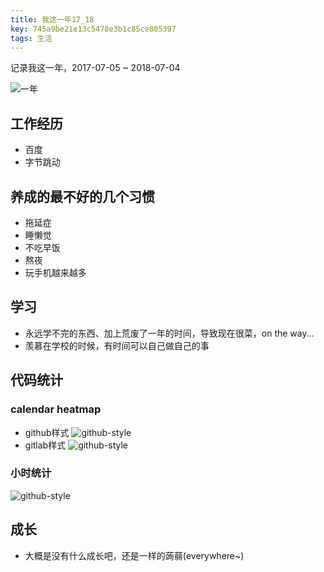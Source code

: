 ```yaml
---
title: 我这一年17_18
key: 745a9be21e13c5478e3b1c85ce805397
tags: 生活
---
```


记录我这一年，2017-07-05 ~ 2018-07-04

![一年](http://118.24.108.205:8086/pic/blog/one-year.png)

<!--more-->

## 工作经历

- 百度
- 字节跳动

## 养成的最不好的几个习惯

- 拖延症
- 睡懒觉
- 不吃早饭
- 熬夜
- 玩手机越来越多

## 学习

- 永远学不完的东西、加上荒废了一年的时间，导致现在很菜，on the way...
- 羡慕在学校的时候，有时间可以自己做自己的事

## 代码统计

### calendar heatmap
- github样式
![github-style](http://118.24.108.205:8086/pic/blog/one-year-code-github-style.png)
- gitlab样式
![github-style](http://118.24.108.205:8086/pic/blog/one-year-code-gitlab-style.png)

### 小时统计
![github-style](http://118.24.108.205:8086/pic/blog/one-year-code-hour.png)

## 成长

- 大概是没有什么成长吧，还是一样的蒟蒻(everywhere~)
